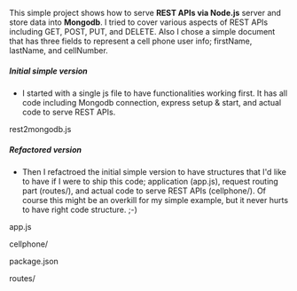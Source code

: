 This simple project shows how to serve **REST APIs via Node.js** server and store data into **Mongodb**.  I tried to cover various aspects of REST APIs including GET, POST, PUT, and DELETE.  Also I chose a simple document that has three fields to represent a cell phone user info; firstName, lastName, and cellNumber.

##### Initial simple version
- I started with a single js file to have functionalities working first.  It has all code including Mongodb connection, express setup & start, and actual code to serve REST APIs.

rest2mongodb.js


##### Refactored version
- Then I refactroed the initial simple version to have structures that I'd like to have if I were to ship this code; application (app.js), request routing part (routes/), and actual code to serve REST APIs (cellphone/).  Of course this might be an overkill for my simple example, but it never hurts to have right code structure. ;-)

app.js

cellphone/

package.json

routes/
